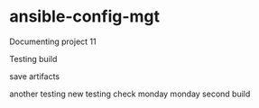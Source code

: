 # ansible-config-mgt
Documenting project 11

Testing build

save artifacts

another testing
new testing
check
monday
monday second build